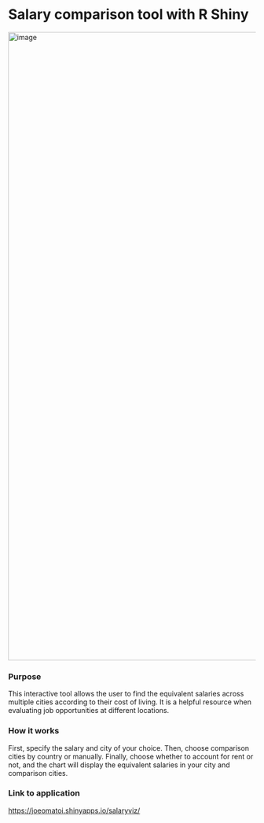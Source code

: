 # Salary comparison tool with R Shiny

<img width="1279" alt="image" src="https://user-images.githubusercontent.com/102631336/199572444-d49509be-796c-4072-983c-01f5e8285dad.png">

### Purpose

This interactive tool allows the user to find the equivalent salaries across multiple cities according to their cost of living.
It is a helpful resource when evaluating job opportunities at different locations.

### How it works

First, specify the salary and city of your choice.  Then, choose comparison cities by country or manually.  Finally, choose whether to account for rent or not, and the chart will display the equivalent salaries in your city and comparison cities.

### Link to application

https://joeomatoi.shinyapps.io/salaryviz/
